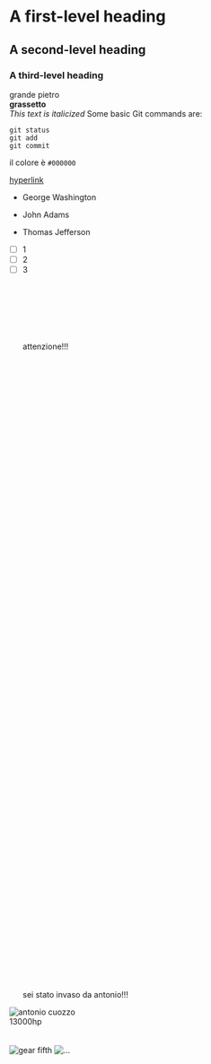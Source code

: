 # A first-level heading 
## A second-level heading
### A third-level heading
grande pietro <br>
**grassetto** <br>
_This text is italicized_
Some basic Git commands are:
```
git status
git add
git commit
```
il colore è `#000000`

[hyperlink](https://it.wikipedia.org/wiki/Collegamento_ipertestuale)

- George Washington
* John Adams
+ Thomas Jefferson <br>
- [ ] 1
- [ ] 2
- [ ] 3 <br><br><br><br><br><br><br><br>
attenzione!!! <br><br><br><br><br><br><br><br><br><br><br><br><br><br><br><br><br><br><br><br><br><br><br><br><br><br><br><br><br><br><br><br><br><br><br><br><br><br><br><br><br><br><br><br><br><br><br><br><br><br><br><br><br><br><br><br><br><br><br><br><br><br><br><br><br><br><br><br>
sei stato invaso da antonio!!!<br>

![antonio cuozzo](https://th.bing.com/th/id/OIP.3h2nYv8F85vYgzz2FdL1_wAAAA?rs=1&pid=ImgDetMain)<br>13000hp<br><br><br>
![gear fifth](https://th.bing.com/th/id/OIP.cyCVenhcYXctLXSHvQdgbgHaHW?rs=1&pid=ImgDetMain)
![...](https://www.testo-unico-sicurezza.com/81/_media/img/large/playstoremy81.jpg)
